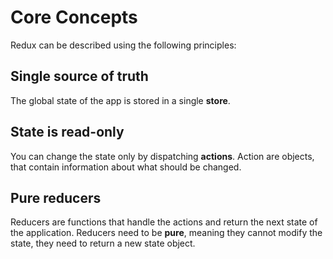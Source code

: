 Core Concepts
===

Redux can be described using the following principles:

Single source of truth
---
The global state of the app is stored in a single **store**.

State is read-only
---
You can change the state only by dispatching **actions**. Action are objects, that contain information about what should be changed.

Pure reducers
---
Reducers are functions that handle the actions and return the next state of the application. Reducers need to be **pure**, meaning they cannot modify the state, they need to return a new state object.
